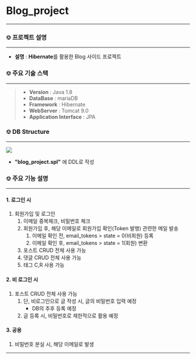 # Blog_project
--------------------------------------------------------

### ⎊ 프로젝트 설명

--------------------------------------------------------
* **설명** : **Hibernate**를 활용한 Blog 사이드 프로젝트


### ⎊ 주요 기술 스택

--------------------------------------------------------

> * **Version** : Java 1.8
> * **DataBase** : mariaDB
> * **Framework** : Hibernate
> * **WebServer** : Tomcat 9.0
> * **Application Interface** : JPA



### ⎊ DB Structure

--------------------------------------------------------

![](https://velog.velcdn.com/images/hyeongwoo26/post/3b91dd24-2d79-40d1-be59-4a5a7a430d1a/image.png)
* **"blog_project.spl"** 에  DDL로 작성

### ⎊ 주요 기능 설명

--------------------------------------------------------


#### 1. 로그인 시
1. 회원가입 및 로그인
   1. 이메일 중복체크, 비밀번호 체크
   2. 회원가입 후, 해당 이메일로 회원가입 확인(Token 발행) 관련한 메일 발송
      1. 이메일 확인 전, email_tokens > state = 0(비회원) 등록
      2. 이메일 확인 후, email_tokens > state = 1(회원) 변환
   2. 포스트 CRUD 전체 사용 가능
   3. 댓글 CRUD 전체 사용 가능
   4. 태그 C,R 사용 가능

#### 2. 비 로그인 시
1. 포스트 CRUD 전체 사용 가능
   1. 단, 비로그인으로 글 작성 시, 글의 비밀번호 입력 예정
      * DB의 추후 등록 예정
   2. 글 등록 시, 비밀번호로 제한적으로 활용 예정

#### 3. 공용
1. 비밀번호 분실 시, 해당 이메일로 발생

--------------------------------------------------------

